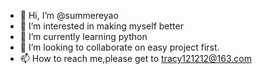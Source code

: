 - 👋 Hi, I’m @summereyao
- 👀 I’m interested in making myself better
- 🌱 I’m currently learning python
- 💞️ I’m looking to collaborate on easy project first.
- 📫 How to reach me,please get to tracy121212@163.com

<!---
summereyao/summereyao is a ✨ special ✨ repository because its `README.md` (this file) appears on your GitHub profile.
You can click the Preview link to take a look at your changes.
--->
